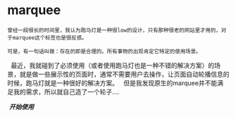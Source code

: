 # marquee
	曾经一段很长的时间里，我认为跑马灯是一种很low的设计，只有那种很老的网站里才用的，对于marquee这个标签也是很反感。
	
	可是，有一句话叫做：存在的即是合理的。所有事物的出现肯定它特定的使用场景。
	
  	最近，我就碰到了必须使用（或者使用跑马灯也是一种不错的解决方案）的场景，就是做一些展示性的页面时，通常不需要用户去操作，让页面自动轮播信息的时候，跑马灯就是一种很好的解决方案。
  	但是我发现原生的marquee并不能满足我的需求，所以就自己造了一个轮子....
  
  
  ***开始使用***

